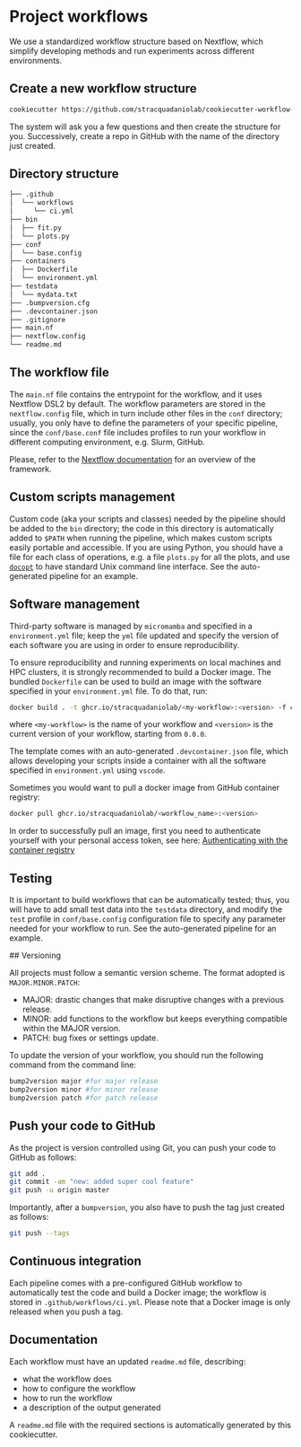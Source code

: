 # Project workflows

We use a standardized workflow structure based on Nextflow, which simplify
developing methods and run experiments across different environments.

## Create a new workflow structure

```bash
cookiecutter https://github.com/stracquadaniolab/cookiecutter-workflow-nf.git
```

The system will ask you a few questions and then create the structure for you.
Successively, create a repo in GitHub with the name of the directory just
created.


## Directory structure

```bash
├── .github
│  └── workflows
│     └── ci.yml
├── bin
│  ├── fit.py
│  └── plots.py
├── conf
│  └── base.config
├── containers
│  ├── Dockerfile
│  └── environment.yml
├── testdata
│  └── mydata.txt
├── .bumpversion.cfg
├── .devcontainer.json
├── .gitignore
├── main.nf
├── nextflow.config
└── readme.md
```

## The workflow file

The `main.nf` file contains the entrypoint for the workflow, and it uses
Nextflow DSL2 by default. The workflow parameters are stored in the
`nextflow.config` file, which in turn include other files in the `conf`
directory; usually, you only have to define the parameters of your specific
pipeline, since the `conf/base.conf` file includes profiles to run your workflow
in different computing environment, e.g. Slurm, GitHub. 

Please, refer to the [Nextflow
documentation](https://www.nextflow.io/docs/latest/index.html) for an overview
of the framework.

## Custom scripts management

Custom code (aka your scripts and classes) needed by the pipeline should be
added to the `bin` directory; the code in this directory is automatically added
to `$PATH` when running the pipeline, which makes custom scripts easily portable
and accessible. If you are using Python, you should have a file for each class
of operations, e.g. a file `plots.py` for all the plots, and use
[`docopt`](https://github.com/docopt/docopt) to have standard Unix command line
interface. See the auto-generated pipeline for an example.

## Software management

Third-party software is managed by `micromamba` and specified in a
`environment.yml` file; keep the `yml` file updated and specify the version of
each software you are using in order to ensure reproducibility.

To ensure reproducibility and running experiments on local machines and HPC
clusters, it is strongly recommended to build a Docker image. The bundled
`Dockerfile` can be used to build an image with the software specified in your
`environment.yml` file. To do that, run:

```bash
docker build . -t ghcr.io/stracquadaniolab/<my-workflow>:<version> -f containers/Dockerfile
```

where `<my-workflow>` is the name of your workflow and `<version>`
is the current version of your workflow, starting from `0.0.0`.

The template comes with an auto-generated `.devcontainer.json` file, which
allows developing your scripts inside a container with all the software
specified in `environment.yml` using `vscode`.

Sometimes you would want to pull a docker image from GitHub container registry:
```bash
docker pull ghcr.io/stracquadaniolab/<workflow_name>:<version>
```
In order to successfully pull an image, first you need to authenticate yourself
with your personal access token, see here: [Authenticating with the container
registry](https://docs.github.com/en/packages/guides/migrating-to-github-container-registry-for-docker-images#authenticating-with-the-container-registryhttps://docs.github.com/en/packages/guides/migrating-to-github-container-registry-for-docker-images#authenticating-with-the-container-registry)

## Testing

It is important to build workflows that can be automatically tested; thus, you
will have to add small test data into the `testdata` directory, and modify the
`test` profile in `conf/base.config` configuration file to specify any parameter
needed for your workflow to run. See the auto-generated pipeline for an example.

## Versioning

All projects must follow a semantic version scheme. The format adopted is
`MAJOR.MINOR.PATCH`:

- MAJOR: drastic changes that make disruptive changes with a previous release. 
- MINOR: add functions to the workflow but keeps everything compatible within
  the MAJOR version.
- PATCH: bug fixes or settings update.

To update the version of your workflow, you should run the following command from 
the command line: 

```bash
bump2version major #for major release
bump2version minor #for minor release
bump2version patch #for patch release
```

## Push your code to GitHub

As the project is version controlled using Git, you can push your code to GitHub
as follows:

```bash
git add . 
git commit -am "new: added super cool feature"
git push -u origin master
```

Importantly, after a `bumpversion`, you also have to push the tag just created as follows:

```bash
git push --tags
```

## Continuous integration

Each pipeline comes with a pre-configured GitHub workflow to automatically test
the code and build a Docker image; the workflow is stored in
`.github/workflows/ci.yml`. Please note that a Docker image is only released
when you push a tag.
## Documentation

Each workflow must have an updated `readme.md` file, describing:

* what the workflow does
* how to configure the workflow
* how to run the workflow
* a description of the output generated

A `readme.md` file with the required sections is automatically generated by this
cookiecutter.


